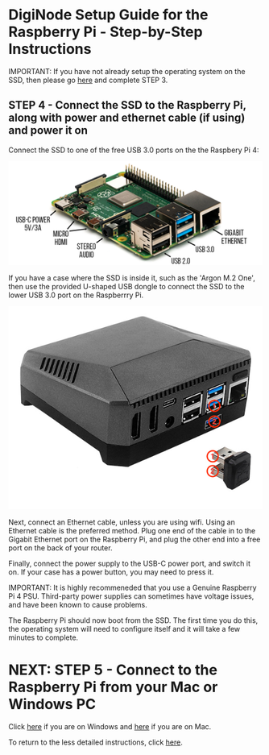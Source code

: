 # DigiNode Setup Guide for the Raspberry Pi - Step-by-Step Instructions

IMPORTANT: If you have not already setup the operating system on the SSD, then please go [here](/docs/rpi_setup_step3_write_os.md) and complete STEP 3.

## STEP 4 - Connect the SSD to the Raspberry Pi, along with power and ethernet cable (if using) and power it on

Connect the SSD to one of the free USB 3.0 ports on the the Raspbery Pi 4:

![Raspberry Pi Ports](/images/pi4_ports.png)

If you have a case where the SSD is inside it, such as the 'Argon M.2 One', then use the provided U-shaped USB dongle to connect the SSD to the lower USB 3.0 port on the Raspberrry Pi.

![Raspberry Pi Ports](/images/argon_m2_usb.jpg)

Next, connect an Ethernet cable, unless you are using wifi. Using an Ethernet cable is the preferred method. Plug one end of the cable in to the Gigabit Ethernet port on the Raspberry Pi, and plug the other end into a free port on the back of your router.

Finally, connect the power supply to the USB-C power port, and switch it on. If your case has a power button, you may need to press it. 

IMPORTANT: It is highly recommeneded that you use a Genuine Raspberry Pi 4 PSU. Third-party power supplies can sometimes have voltage issues, and have been known to cause problems.

The Raspberry Pi should now boot from the SSD. The first time you do this, the operating system will need to configure itself and it will take a few minutes to complete.


# NEXT: STEP 5 - Connect to the Raspberry Pi from your Mac or Windows PC
Click [here](/docs/rpi_setup_step5_ssh_in_win.md) if you are on Windows and [here](/docs/rpi_setup_step5_ssh_in_mac.md) if you are on Mac.

To return to the less detailed instructions, click [here](/docs/rpi_setup.md).